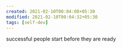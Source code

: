 ```yaml
---
created: 2021-02-10T00:04:08+05:30
modified: 2021-02-10T00:04:32+05:30
tags: [self-dev]
---
```


successful people start before they are ready

